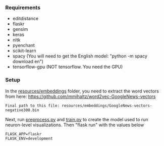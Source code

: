 ### Requirements

- editdistance
- flaskr
- gensim
- keras
- nltk
- pyenchant
- scikit-learn
- spacy (You will need to get the English model: "python -m spacy download en")
- tensorflow-gpu (NOT tensorflow. You need the GPU)

### Setup

In the [resources/embeddings](resources/embeddings) folder, you need to extract the word vectors from here:
	https://github.com/mmihaltz/word2vec-GoogleNews-vectors
	
	Final path to this file: resources/embeddings/GoogleNews-vectors-negative300.bin

Next, run [preprocess.py](flaskr/preprocess.py) and [train.py](flaskr/train.py) to create the model used to run neuron-level visualizations.
Then "flask run" with the values below

    FLASK_APP=flaskr
    FLASK_ENV=development

